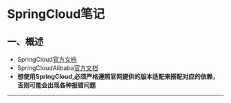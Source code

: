 # SpringCloud笔记

## 一、概述

+ SpringCloud[官方文档](https://spring.io/projects/spring-cloud)
+ SpringCloudAlibaba[官方文档](https://sca.aliyun.com/)
+ **想使用SpringCloud,必须严格遵照官网提供的版本适配来搭配对应的依赖，否则可能会出现各种报错问题**

---